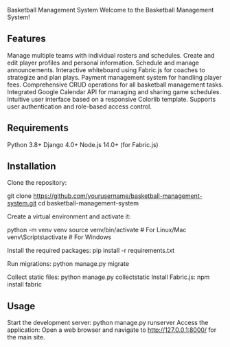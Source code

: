 Basketball Management System
Welcome to the Basketball Management System!

## Features

Manage multiple teams with individual rosters and schedules.
Create and edit player profiles and personal information.
Schedule and manage announcements.
Interactive whiteboard using Fabric.js for coaches to strategize and plan plays.
Payment management system for handling player fees.
Comprehensive CRUD operations for all basketball management tasks.
Integrated Google Calendar API for managing and sharing game schedules.
Intuitive user interface based on a responsive Colorlib template.
Supports user authentication and role-based access control.

## Requirements

Python 3.8+
Django 4.0+
Node.js 14.0+ (for Fabric.js)

## Installation

Clone the repository:

git clone https://github.com/yourusername/basketball-management-system.git
cd basketball-management-system

Create a virtual environment and activate it:

python -m venv venv
source venv/bin/activate # For Linux/Mac
venv\Scripts\activate # For Windows

Install the required packages:
pip install -r requirements.txt

Run migrations:
python manage.py migrate

Collect static files:
python manage.py collectstatic
Install Fabric.js:
npm install fabric

## Usage

Start the development server:
python manage.py runserver
Access the application:
Open a web browser and navigate to http://127.0.0.1:8000/ for the main site.
